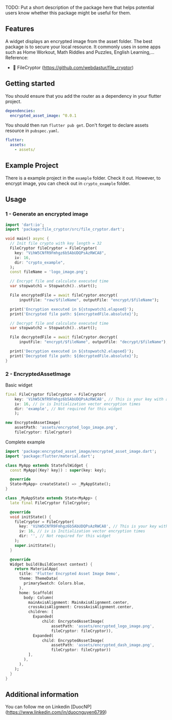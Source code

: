 <!-- 
This README describes the package. If you publish this package to pub.dev,
this README's contents appear on the landing page for your package.

For information about how to write a good package README, see the guide for
[writing package pages](https://dart.dev/guides/libraries/writing-package-pages). 

For general information about developing packages, see the Dart guide for
[creating packages](https://dart.dev/guides/libraries/create-library-packages)
and the Flutter guide for
[developing packages and plugins](https://flutter.dev/developing-packages). 
-->

TODO: Put a short description of the package here that helps potential users know whether this
package might be useful for them.

## Features

A widget displays an encrypted image from the asset folder. The best package is to secure your local
resource. It commonly uses in some apps such as Home Workout, Math Riddles and Puzzles, English
Learning,... 
Reference:
- 📁 FileCryptor (https://github.com/webdastur/file_cryptor)

## Getting started

You should ensure that you add the router as a dependency in your flutter project.

```yaml
dependencies:
  encrypted_asset_image: ^0.0.1
```

You should then run `flutter pub get`. Don't forget to declare assets resource in `pubspec.yaml`.

```yaml
flutter:
  assets:
    - assets/
```

## Example Project

There is a example project in the `example` folder. Check it out. However, to encrypt image, you can
check out in `crypto_example` folder.

## Usage

### 1 - Generate an encrypted image
```dart
import 'dart:io';
import 'package:file_cryptor/src/file_cryptor.dart';

void main() async {
  // Init file crypto with key length = 32
  FileCryptor fileCryptor = FileCryptor(
    key: "VihW5CNfR9Fmhgz6b5AbUDQPsAzRWCA8",
    iv: 16,
    dir: "crypto_example",
  );
  const fileName = 'logo_image.png';

  // Encrypt file and calculate executed time
  var stopwatch1 = Stopwatch()..start();

  File encryptedFile = await fileCryptor.encrypt(
      inputFile: "raw/$fileName", outputFile: "encrypt/$fileName");

  print('Encryption executed in ${stopwatch1.elapsed}');
  print('Encrypted file path: ${encryptedFile.absolute}');

  // Decrypt file and calculate executed time
  var stopwatch2 = Stopwatch()..start();

  File decryptedFile = await fileCryptor.decrypt(
      inputFile: "encrypt/$fileName", outputFile: "decrypt/$fileName");

  print('Decryption executed in ${stopwatch2.elapsed}');
  print('Decrypted file path: ${decryptedFile.absolute}');
}
```
### 2 - EncryptedAssetImage

Basic widget

```dart
final FileCryptor fileCryptor = FileCryptor(
    key: 'VihW5CNfR9Fmhgz6b5AbUDQPsAzRWCA8', // This is your key with a length equal to 32
    iv: 16, // iv is Initialization vector encryption times
    dir: 'example', // Not required for this widget
    );
```
```dart
new EncryptedAssetImage(
    assetPath: 'assets/encrypted_logo_image.png',
    fileCryptor: fileCryptor)
```
Complete example

```dart
import 'package:encrypted_asset_image/encrypted_asset_image.dart';
import 'package:flutter/material.dart';

class MyApp extends StatefulWidget {
  const MyApp({Key? key}) : super(key: key);

  @override
  State<MyApp> createState() => _MyAppState();
}

class _MyAppState extends State<MyApp> {
  late final FileCryptor fileCryptor;

  @override
  void initState() {
    fileCryptor = FileCryptor(
      key: 'VihW5CNfR9Fmhgz6b5AbUDQPsAzRWCA8', // This is your key with a length equal to 32
      iv: 16, // iv is Initialization vector encryption times
      dir: '', // Not required for this widget
    );
    super.initState();
  }

  @override
  Widget build(BuildContext context) {
    return MaterialApp(
      title: 'Flutter Encrypted Asset Image Demo',
      theme: ThemeData(
        primarySwatch: Colors.blue,
      ),
      home: Scaffold(
        body: Column(
          mainAxisAlignment: MainAxisAlignment.center,
          crossAxisAlignment: CrossAxisAlignment.center,
          children: [
            Expanded(
                child: EncryptedAssetImage(
                    assetPath: 'assets/encrypted_logo_image.png',
                    fileCryptor: fileCryptor)),
            Expanded(
                child: EncryptedAssetImage(
                    assetPath: 'assets/encrypted_dash_image.png',
                    fileCryptor: fileCryptor))
          ],
        ),
      ),
    );
  }
}
```

## Additional information

You can follow me on Linkedin [DuocNP] (https://www.linkedin.com/in/duocnguyen6799)